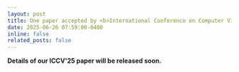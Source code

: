 ```yaml
---
layout: post
title: One paper accepted by <b>International Conference on Computer Vision</b> 2025 (<b>ICCV 2025</b>)! <i>Acceptance rates&#58; <b>24&#37;</b>, 2698&#47;11239.</i>
date: 2025-06-26 07:59:00-0400
inline: false
related_posts: false
---
```


<b> Details of our ICCV'25 paper will be released soon. </b>

